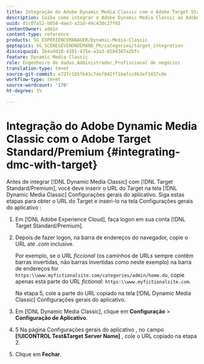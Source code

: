 ```yaml
---
title: Integração do Adobe Dynamic Media Classic com o Adobe Target Standard/Premium
description: Saiba como integrar o Adobe Dynamic Media Classic ao Adobe Target Standard/Premium.
uuid: d1c07a52-b058-4ae3-a31d-44c43dc27f65
contentOwner: admin
content-type: reference
products: SG_EXPERIENCEMANAGER/Dynamic-Media-Classic
geptopics: SG_SCENESEVENONDEMAND_PK/categories/target_integration
discoiquuid: 3b4add18-4191-475e-a3a3-0184367a25fc
feature: Dynamic Media Classic
role: Engenheiro de dados,Administrador,Profissional de negócios
translation-type: tm+mt
source-git-commit: e727c1b5fb43c7def842ff1bafcc8b3ef3437cde
workflow-type: tm+mt
source-wordcount: '170'
ht-degree: 1%

---
```



# Integração do Adobe Dynamic Media Classic com o Adobe Target Standard/Premium {#integrating-dmc-with-target}

Antes de integrar [!DNL Dynamic Media Classic] com [!DNL Target Standard/Premium], você deve inserir o URL do Target na tela [!DNL Dynamic Media Classic] Configurações gerais do aplicativo. Siga estas etapas para obter o URL do Target e inseri-lo na tela Configurações gerais do aplicativo :

1. Em [!DNL Adobe Experience Cloud], faça logon em sua conta [!DNL Target Standard/Premium].
1. Depois de fazer logon, na barra de endereços do navegador, copie o URL até *.com* inclusive.

   Por exemplo, se o URL *ficcional* (os caminhos de URLs sempre contêm barras invertidas, não barras invertidas como neste exemplo) na barra de endereços for `https:\\www.myfictionalsite.com/categories/admin/home.do`, copie apenas esta parte do URL *fictional*: `https:\\www.myfictionalsite.com`.

   Na etapa 5, cole a parte do URL copiado na tela [!DNL Dynamic Media Classic] Configurações gerais do aplicativo.

1. Em [!DNL Dynamic Media Classic], clique em **Configuração** > **Configuração de Aplicativo**.
1. 5 Na página Configurações gerais do aplicativo , no campo **[!UICONTROL Test&Target Server Name]** , cole o URL copiado na etapa 2.
1. Clique em **Fechar**.

